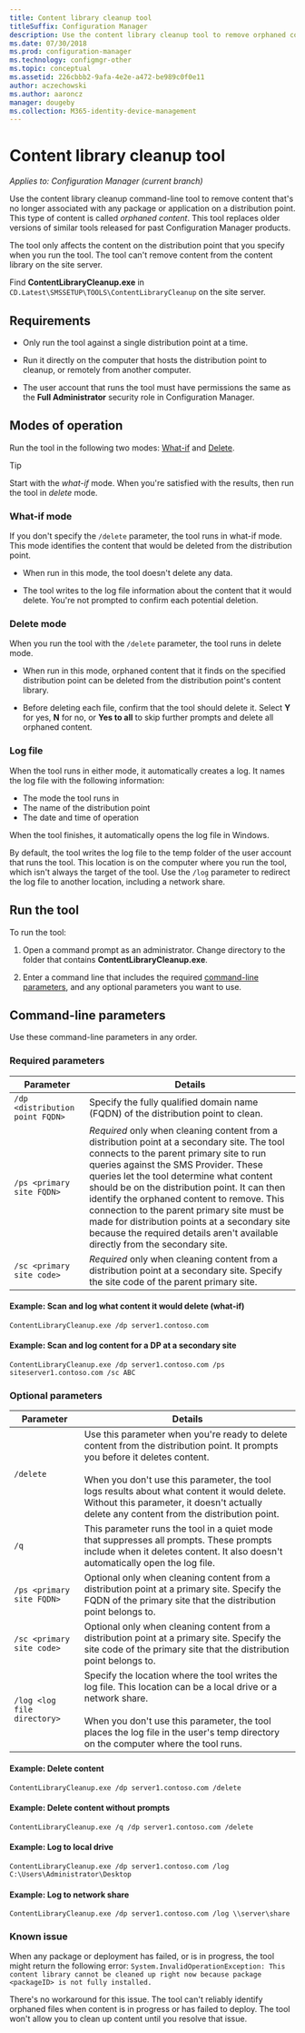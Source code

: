 ```yaml
---
title: Content library cleanup tool
titleSuffix: Configuration Manager
description: Use the content library cleanup tool to remove orphaned content no longer associated with a Configuration Manager deployment.
ms.date: 07/30/2018
ms.prod: configuration-manager
ms.technology: configmgr-other
ms.topic: conceptual
ms.assetid: 226cbbb2-9afa-4e2e-a472-be989c0f0e11
author: aczechowski
ms.author: aaroncz
manager: dougeby
ms.collection: M365-identity-device-management
---
```


# Content library cleanup tool

*Applies to: Configuration Manager (current branch)*

Use the content library cleanup command-line tool to remove content that's no longer associated with any package or application on a distribution point. This type of content is called *orphaned content*. This tool replaces older versions of similar tools released for past Configuration Manager products.  

The tool only affects the content on the distribution point that you specify when you run the tool. The tool can't remove content from the content library on the site server.

Find **ContentLibraryCleanup.exe** in `CD.Latest\SMSSETUP\TOOLS\ContentLibraryCleanup` on the site server.



## Requirements  

- Only run the tool against a single distribution point at a time.  

- Run it directly on the computer that hosts the distribution point to cleanup, or remotely from another computer.  

- The user account that runs the tool must have permissions the same as the **Full Administrator** security role in Configuration Manager.  



## Modes of operation

Run the tool in the following two modes: [What-if](#what-if-mode) and [Delete](#delete-mode).

> [!Tip]  
> Start with the *what-if* mode. When you're satisfied with the results, then run the tool in *delete* mode.  


### What-if mode   

If you don't specify the `/delete` parameter, the tool runs in what-if mode. This mode identifies the content that would be deleted from the distribution point.

- When run in this mode, the tool doesn't delete any data.  

- The tool writes to the log file information about the content that it would delete. You're not prompted to confirm each potential deletion.  


### Delete mode   

When you run the tool with the `/delete` parameter, the tool runs in delete mode.

- When run in this mode, orphaned content that it finds on the specified distribution point can be deleted from the distribution point's content library.  

- Before deleting each file, confirm that the tool should delete it. Select **Y** for yes, **N** for no, or **Yes to all** to skip further prompts and delete all orphaned content.  


### Log file

When the tool runs in either mode, it automatically creates a log. It names the log file with the following information: 
- The mode the tool runs in  
- The name of the distribution point  
- The date and time of operation  

When the tool finishes, it automatically opens the log file in Windows. 

By default, the tool writes the log file to the temp folder of the user account that runs the tool. This location is on the computer where you run the tool, which isn't always the target of the tool. Use the `/log` parameter to redirect the log file to another location, including a network share.



## Run the tool

To run the tool: 

1. Open a command prompt as an administrator. Change directory to the folder that contains **ContentLibraryCleanup.exe**.  

2. Enter a command line that includes the required [command-line parameters](#bkmk_params), and any optional parameters you want to use.



## <a name="bkmk_params"></a> Command-line parameters  

Use these command-line parameters in any order.   

### Required parameters

|Parameter|Details|
|---------|-------|
| `/dp <distribution point FQDN>`  | Specify the fully qualified domain name (FQDN) of the distribution point to clean. |
| `/ps <primary site FQDN>` | *Required* only when cleaning content from a distribution point at a secondary site. The tool connects to the parent primary site to run queries against the SMS Provider. These queries let the tool determine what content should be on the distribution point. It can then identify the orphaned content to remove. This connection to the parent primary site must be made for distribution points at a secondary site because the required details aren't available directly from the secondary site.|
| `/sc <primary site code>`  | *Required* only when cleaning content from a distribution point at a secondary site. Specify the site code of the parent primary site. |

#### Example: Scan and log what content it would delete (what-if)
`ContentLibraryCleanup.exe /dp server1.contoso.com`

#### Example: Scan and log content for a DP at a secondary site
`ContentLibraryCleanup.exe /dp server1.contoso.com /ps siteserver1.contoso.com /sc ABC` 


### Optional parameters

|Parameter|Details|
|---------|-------|
|`/delete`| Use this parameter when you're ready to delete content from the distribution point. It prompts you before it deletes content. </br></br> When you don't use this parameter, the tool logs results about what content it would delete. Without this parameter, it doesn't actually delete any content from the distribution point. |
| `/q` | This parameter runs the tool in a quiet mode that suppresses all prompts. These prompts include when it deletes content. It also doesn't automatically open the log file. |
| `/ps <primary site FQDN>` | Optional only when cleaning content from a distribution point at a primary site. Specify the FQDN of the primary site that the distribution point belongs to. |
| `/sc <primary site code>` | Optional only when cleaning content from a distribution point at a primary site. Specify the site code of the primary site that the distribution point belongs to. |
| `/log <log file directory>` | Specify the location where the tool writes the log file. This location can be a local drive or a network share.</br></br> When you don't use this parameter, the tool places the log file in the user's temp directory on the computer where the tool runs.|

#### Example: Delete content 
`ContentLibraryCleanup.exe /dp server1.contoso.com /delete`

#### Example: Delete content without prompts
`ContentLibraryCleanup.exe /q /dp server1.contoso.com /delete` 

#### Example: Log to local drive
`ContentLibraryCleanup.exe /dp server1.contoso.com /log C:\Users\Administrator\Desktop` 

#### Example: Log to network share
`ContentLibraryCleanup.exe /dp server1.contoso.com /log \\server\share`


### Known issue

When any package or deployment has failed, or is in progress, the tool might return the following error: 
`System.InvalidOperationException: This content library cannot be cleaned up right now because package <packageID> is not fully installed.`

There's no workaround for this issue. The tool can't reliably identify orphaned files when content is in progress or has failed to deploy. The tool won't allow you to clean up content until you resolve that issue.
